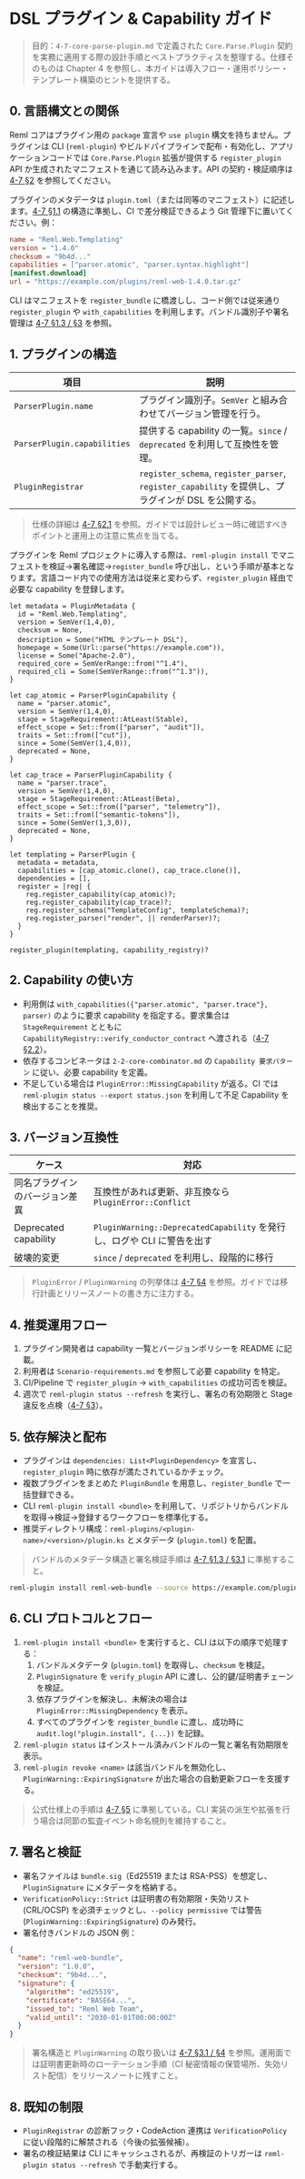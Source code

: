 # DSL プラグイン & Capability ガイド

> 目的：`4-7-core-parse-plugin.md` で定義された `Core.Parse.Plugin` 契約を実務に適用する際の設計手順とベストプラクティスを整理する。仕様そのものは Chapter 4 を参照し、本ガイドは導入フロー・運用ポリシー・テンプレート構築のヒントを提供する。

## 0. 言語構文との関係

Reml コアはプラグイン用の `package` 宣言や `use plugin` 構文を持ちません。プラグインは CLI (`reml-plugin`) やビルドパイプラインで配布・有効化し、アプリケーションコードでは `Core.Parse.Plugin` 拡張が提供する `register_plugin` API か生成されたマニフェストを通じて読み込みます。API の契約・検証順序は [4-7 §2](../4-7-core-parse-plugin.md#2-登録-api-とランタイム契約) を参照してください。

プラグインのメタデータは `plugin.toml`（または同等のマニフェスト）に記述します。[4-7 §1.1](../4-7-core-parse-plugin.md#11-idバージョン互換性) の構造に準拠し、CI で差分検証できるよう Git 管理下に置いてください。例：

```toml
name = "Reml.Web.Templating"
version = "1.4.0"
checksum = "9b4d..."
capabilities = ["parser.atomic", "parser.syntax.highlight"]
[manifest.download]
url = "https://example.com/plugins/reml-web-1.4.0.tar.gz"
```

CLI はマニフェストを `register_bundle` に橋渡しし、コード側では従来通り `register_plugin` や `with_capabilities` を利用します。バンドル識別子や署名管理は [4-7 §1.3 / §3](../4-7-core-parse-plugin.md#13-依存とバンドル構造) を参照。

## 1. プラグインの構造


| 項目 | 説明 |
| --- | --- |
| `ParserPlugin.name` | プラグイン識別子。`SemVer` と組み合わせてバージョン管理を行う。 |
| `ParserPlugin.capabilities` | 提供する capability の一覧。`since` / `deprecated` を利用して互換性を管理。 |
| `PluginRegistrar` | `register_schema`, `register_parser`, `register_capability` を提供し、プラグインが DSL を公開する。 |

> 仕様の詳細は [4-7 §2.1](../4-7-core-parse-plugin.md#21-parserplugin-構造) を参照。ガイドでは設計レビュー時に確認すべきポイントと運用上の注意に焦点を当てる。

プラグインを Reml プロジェクトに導入する際は、`reml-plugin install` でマニフェストを検証→署名確認→`register_bundle` 呼び出し、という手順が基本となります。言語コード内での使用方法は従来と変わらず、`register_plugin` 経由で必要な capability を登録します。

```reml
let metadata = PluginMetadata {
  id = "Reml.Web.Templating",
  version = SemVer(1,4,0),
  checksum = None,
  description = Some("HTML テンプレート DSL"),
  homepage = Some(Url::parse("https://example.com")),
  license = Some("Apache-2.0"),
  required_core = SemVerRange::from("^1.4"),
  required_cli = Some(SemVerRange::from("^1.3")),
}

let cap_atomic = ParserPluginCapability {
  name = "parser.atomic",
  version = SemVer(1,4,0),
  stage = StageRequirement::AtLeast(Stable),
  effect_scope = Set::from(["parser", "audit"]),
  traits = Set::from(["cut"]),
  since = Some(SemVer(1,4,0)),
  deprecated = None,
}

let cap_trace = ParserPluginCapability {
  name = "parser.trace",
  version = SemVer(1,4,0),
  stage = StageRequirement::AtLeast(Beta),
  effect_scope = Set::from(["parser", "telemetry"]),
  traits = Set::from(["semantic-tokens"]),
  since = Some(SemVer(1,3,0)),
  deprecated = None,
}

let templating = ParserPlugin {
  metadata = metadata,
  capabilities = [cap_atomic.clone(), cap_trace.clone()],
  dependencies = [],
  register = |reg| {
    reg.register_capability(cap_atomic)?;
    reg.register_capability(cap_trace)?;
    reg.register_schema("TemplateConfig", templateSchema)?;
    reg.register_parser("render", || renderParser)?;
  }
}

register_plugin(templating, capability_registry)?
```

## 2. Capability の使い方

- 利用側は `with_capabilities({"parser.atomic", "parser.trace"}, parser)` のように要求 capability を指定する。要求集合は `StageRequirement` とともに `CapabilityRegistry::verify_conductor_contract` へ渡される（[4-7 §2.2](../4-7-core-parse-plugin.md#22-ランタイム-api)）。
- 依存するコンビネータは `2-2-core-combinator.md` の `Capability 要求パターン` に従い、必要 capability を定義。
- 不足している場合は `PluginError::MissingCapability` が返る。CI では `reml-plugin status --export status.json` を利用して不足 Capability を検出することを推奨。

## 3. バージョン互換性

| ケース | 対応 |
| --- | --- |
| 同名プラグインのバージョン差異 | 互換性があれば更新、非互換なら `PluginError::Conflict` |
| Deprecated capability | `PluginWarning::DeprecatedCapability` を発行し、ログや CLI に警告を出す |
| 破壊的変更 | `since` / `deprecated` を利用し、段階的に移行 |

> `PluginError` / `PluginWarning` の列挙体は [4-7 §4](../4-7-core-parse-plugin.md#4-エラーモデルと診断) を参照。ガイドでは移行計画とリリースノートの書き方に注力する。

## 4. 推奨運用フロー

1. プラグイン開発者は capability 一覧とバージョンポリシーを README に記載。
2. 利用者は `Scenario-requirements.md` を参照して必要 capability を特定。
3. CI/Pipeline で `register_plugin` → `with_capabilities` の成功可否を検証。
4. 週次で `reml-plugin status --refresh` を実行し、署名の有効期限と Stage 違反を点検（[4-7 §3](../4-7-core-parse-plugin.md#3-監査セキュリティ統合)）。

## 5. 依存解決と配布

- プラグインは `dependencies: List<PluginDependency>` を宣言し、`register_plugin` 時に依存が満たされているかチェック。
- 複数プラグインをまとめた `PluginBundle` を用意し、`register_bundle` で一括登録できる。
- CLI `reml-plugin install <bundle>` を利用して、リポジトリからバンドルを取得→検証→登録するワークフローを標準化する。
- 推奨ディレクトリ構成：`reml-plugins/<plugin-name>/<version>/plugin.ks` とメタデータ (`plugin.toml`) を配置。

> バンドルのメタデータ構造と署名検証手順は [4-7 §1.3 / §3.1](../4-7-core-parse-plugin.md#13-依存とバンドル構造) に準拠すること。

```bash
reml-plugin install reml-web-bundle --source https://example.com/plugins --policy strict
```

## 6. CLI プロトコルとフロー

1. `reml-plugin install <bundle>` を実行すると、CLI は以下の順序で処理する：
   1. バンドルメタデータ (`plugin.toml`) を取得し、`checksum` を検証。
   2. `PluginSignature` を `verify_plugin` API に渡し、公的鍵/証明書チェーンを検証。
   3. 依存プラグインを解決し、未解決の場合は `PluginError::MissingDependency` を表示。
   4. すべてのプラグインを `register_bundle` に渡し、成功時に `audit.log("plugin.install", {...})` を記録。
2. `reml-plugin status` はインストール済みバンドルの一覧と署名有効期限を表示。
3. `reml-plugin revoke <name>` は該当バンドルを無効化し、`PluginWarning::ExpiringSignature` が出た場合の自動更新フローを支援する。

> 公式仕様上の手順は [4-7 §5](../4-7-core-parse-plugin.md#5-cli-プロトコル付録) に準拠している。CLI 実装の派生や拡張を行う場合は同節の監査イベント命名規則を維持すること。

## 7. 署名と検証

- 署名ファイルは `bundle.sig`（Ed25519 または RSA-PSS）を想定し、`PluginSignature` にメタデータを格納する。
- `VerificationPolicy::Strict` は証明書の有効期限・失効リスト (CRL/OCSP) を必須チェックとし、`--policy permissive` では警告 (`PluginWarning::ExpiringSignature`) のみ発行。
- 署名付きバンドルの JSON 例：

```json
{
  "name": "reml-web-bundle",
  "version": "1.0.0",
  "checksum": "9b4d...",
  "signature": {
    "algorithm": "ed25519",
    "certificate": "BASE64...",
    "issued_to": "Reml Web Team",
    "valid_until": "2030-01-01T00:00:00Z"
  }
}
```

> 署名構造と `PluginWarning` の取り扱いは [4-7 §3.1 / §4](../4-7-core-parse-plugin.md#3-監査セキュリティ統合) を参照。運用面では証明書更新時のローテーション手順（CI 秘密情報の保管場所、失効リスト配信）をリリースノートに残すこと。

## 8. 既知の制限

- `PluginRegistrar` の診断フック・CodeAction 連携は `VerificationPolicy` に従い段階的に解禁される（今後の拡張候補）。
- 署名の検証結果は CLI にキャッシュされるが、再検証のトリガーは `reml-plugin status --refresh` で手動実行する。
